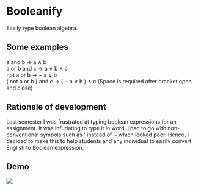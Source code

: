 # Booleanify
Easily type boolean algebra.

## Some examples
a and b → a ∧ b <br />
a or b and c → a ∨ b ∧ c <br />
not a or b → ¬ a ∨ b <br />
( not a or b ) and c → ( ¬ a ∨ b ) ∧ c (Space is required after bracket open and close) <br />

## Rationale of development
Last semester I was frustrated at typing boolean expressions for an assignment. It was infuriating to type it in word. I had to go with non-conventional symbols such as ' instead of ¬ which looked poor. Hence, I decided to make this to help students and any individual to easily convert English to Boolean expression.

## Demo
<img src="http://ishanjoshi.me/booleanify/booleanify_demo.png"/>
